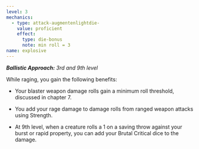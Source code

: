 ```yaml
---
level: 3
mechanics:
  - type: attack-augmentenlightdie-
    value: proficient
    effect:
      type: die-bonus
      note: min roll = 3
name: explosive
---
```

_**Ballistic Approach:** 3rd and 9th level_

While raging, you gain the following benefits:

- Your blaster weapon damage rolls gain a minimum roll threshold, discussed in chapter 7.

- You add your rage damage to damage rolls from ranged weapon attacks using Strength. 

- At 9th level, when a creature rolls a 1 on a saving throw against your burst or rapid property, you can add your Brutal Critical dice to the damage.